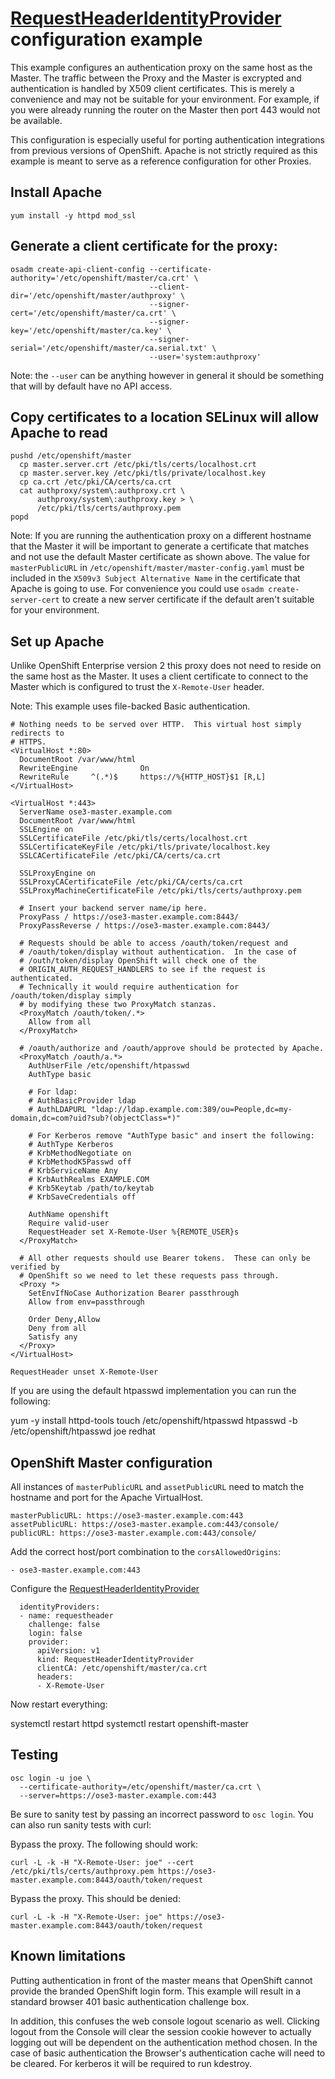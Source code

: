 # [RequestHeaderIdentityProvider](http://docs.openshift.org/latest/admin_guide/configuring_authentication.html#RequestHeaderIdentityProvider) configuration example

This example configures an authentication proxy on the same host as the Master.
The traffic between the Proxy and the Master is excrypted and authentication is
handled by X509 client certificates.  This is merely a convenience and may not
be suitable for your environment.  For example, if you were already running the
router on the Master then port 443 would not be available.

This configuration is especially useful for porting authentication integrations
from previous versions of OpenShift.  Apache is not strictly required as this
example is meant to serve as a reference configuration for other Proxies.

## Install Apache

    yum install -y httpd mod_ssl

## Generate a client certificate for the proxy:

    osadm create-api-client-config --certificate-authority='/etc/openshift/master/ca.crt' \
                                   --client-dir='/etc/openshift/master/authproxy' \
                                   --signer-cert='/etc/openshift/master/ca.crt' \
                                   --signer-key='/etc/openshift/master/ca.key' \
                                   --signer-serial='/etc/openshift/master/ca.serial.txt' \
                                   --user='system:authproxy'

Note: the `--user` can be anything however in general it should be something
that will by default have no API access.

## Copy certificates to a location SELinux will allow Apache to read

    pushd /etc/openshift/master
      cp master.server.crt /etc/pki/tls/certs/localhost.crt
      cp master.server.key /etc/pki/tls/private/localhost.key
      cp ca.crt /etc/pki/CA/certs/ca.crt
      cat authproxy/system\:authproxy.crt \
          authproxy/system\:authproxy.key > \
          /etc/pki/tls/certs/authproxy.pem
    popd

Note: If you are running the authentication proxy on a different hostname that
the Master it will be important to generate a certificate that matches and not
use the default Master certificate as shown above.  The value for
`masterPublicURL` in `/etc/openshift/master/master-config.yaml` must be
included in the `X509v3 Subject Alternative Name` in the certificate that
Apache is going to use.  For convenience you could use `osadm
create-server-cert` to create a new server certificate if the default aren't
suitable for your environment.

## Set up Apache
Unlike OpenShift Enterprise version 2 this proxy does not need to reside on the
same host as the Master.  It uses a client certificate to connect to the Master
which is configured to trust the `X-Remote-User` header.

Note: This example uses file-backed Basic authentication.

~~~
# Nothing needs to be served over HTTP.  This virtual host simply redirects to
# HTTPS.
<VirtualHost *:80>
  DocumentRoot /var/www/html
  RewriteEngine              On
  RewriteRule     ^(.*)$     https://%{HTTP_HOST}$1 [R,L]
</VirtualHost>

<VirtualHost *:443>
  ServerName ose3-master.example.com
  DocumentRoot /var/www/html
  SSLEngine on
  SSLCertificateFile /etc/pki/tls/certs/localhost.crt
  SSLCertificateKeyFile /etc/pki/tls/private/localhost.key
  SSLCACertificateFile /etc/pki/CA/certs/ca.crt

  SSLProxyEngine on
  SSLProxyCACertificateFile /etc/pki/CA/certs/ca.crt
  SSLProxyMachineCertificateFile /etc/pki/tls/certs/authproxy.pem

  # Insert your backend server name/ip here.
  ProxyPass / https://ose3-master.example.com:8443/
  ProxyPassReverse / https://ose3-master.example.com:8443/

  # Requests should be able to access /oauth/token/request and
  # /oauth/token/display without authentication.  In the case of
  # /outh/token/display OpenShift will check one of the
  # ORIGIN_AUTH_REQUEST_HANDLERS to see if the request is authenticated.
  # Technically it would require authentication for /oauth/token/display simply
  # by modifying these two ProxyMatch stanzas.
  <ProxyMatch /oauth/token/.*>
    Allow from all
  </ProxyMatch>

  # /oauth/authorize and /oauth/approve should be protected by Apache.
  <ProxyMatch /oauth/a.*>
    AuthUserFile /etc/openshift/htpasswd
    AuthType basic

    # For ldap:
    # AuthBasicProvider ldap
    # AuthLDAPURL "ldap://ldap.example.com:389/ou=People,dc=my-domain,dc=com?uid?sub?(objectClass=*)"

    # For Kerberos remove "AuthType basic" and insert the following:
    # AuthType Kerberos
    # KrbMethodNegotiate on
    # KrbMethodK5Passwd off
    # KrbServiceName Any
    # KrbAuthRealms EXAMPLE.COM
    # Krb5Keytab /path/to/keytab
    # KrbSaveCredentials off

    AuthName openshift
    Require valid-user
    RequestHeader set X-Remote-User %{REMOTE_USER}s
  </ProxyMatch>

  # All other requests should use Bearer tokens.  These can only be verified by
  # OpenShift so we need to let these requests pass through.
  <Proxy *>
    SetEnvIfNoCase Authorization Bearer passthrough
    Allow from env=passthrough

    Order Deny,Allow
    Deny from all
    Satisfy any
  </Proxy>
</VirtualHost>

RequestHeader unset X-Remote-User
~~~

If you are using the default htpasswd implementation you can run the following:

yum -y install httpd-tools
touch /etc/openshift/htpasswd
htpasswd -b /etc/openshift/htpasswd joe redhat

## OpenShift Master configuration

All instances of `masterPublicURL` and `assetPublicURL` need to match the
hostname and port for the Apache VirtualHost.

    masterPublicURL: https://ose3-master.example.com:443
    assetPublicURL: https://ose3-master.example.com:443/console/
    publicURL: https://ose3-master.example.com:443/console/

Add the correct host/port combination to the `corsAllowedOrigins`:

    - ose3-master.example.com:443

Configure the [RequestHeaderIdentityProvider](http://docs.openshift.org/latest/admin_guide/configuring_authentication.html#RequestHeaderIdentityProvider) 

~~~~
  identityProviders:
  - name: requestheader
    challenge: false
    login: false
    provider:
      apiVersion: v1
      kind: RequestHeaderIdentityProvider
      clientCA: /etc/openshift/master/ca.crt
      headers:
      - X-Remote-User
~~~~

Now restart everything:

  systemctl restart httpd
  systemctl restart openshift-master

## Testing

    osc login -u joe \
      --certificate-authority=/etc/openshift/master/ca.crt \
      --server=https://ose3-master.example.com:443

Be sure to sanity test by passing an incorrect password to `osc login`.  You
can also run sanity tests with curl:

Bypass the proxy.  The following should work:

    curl -L -k -H "X-Remote-User: joe" --cert /etc/pki/tls/certs/authproxy.pem https://ose3-master.example.com:8443/oauth/token/request

Bypass the proxy.  This should be denied:

    curl -L -k -H "X-Remote-User: joe" https://ose3-master.example.com:8443/oauth/token/request

## Known limitations

Putting authentication in front of the master means that OpenShift cannot
provide the branded OpenShift login form.  This example will result in a
standard browser 401 basic authentication challenge box.

In addition, this confuses the web console logout scenario as well.  Clicking
logout from the Console will clear the session cookie however to actually
logging out will be dependent on the authentication method chosen.  In the case
of basic authentication the Browser's authentication cache will need to be
cleared.  For kerberos it will be required to run kdestroy.
